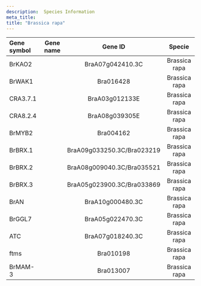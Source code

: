 ```yaml
---
description:  Species Information
meta_title:
title: "Brassica rapa"
---
```

|Gene symbol |  Gene name | Gene ID| Specie |
|:-------|:------:|:----:|:----:|
| BrKAO2 |  | BraA07g042410.3C | Brassica rapa |
| BrWAK1 |  | Bra016428 | Brassica rapa |
| CRA3.7.1 |  | BraA03g012133E | Brassica rapa |
| CRA8.2.4 |  | BraA08g039305E | Brassica rapa |
| BrMYB2 |  | Bra004162 | Brassica rapa |
| BrBRX.1 |  | BraA09g033250.3C/Bra023219 | Brassica rapa |
| BrBRX.2 |  | BraA08g009040.3C/Bra035521 | Brassica rapa |
| BrBRX.3 |  | BraA05g023900.3C/Bra033869 | Brassica rapa |
| BrAN |  | BraA10g000480.3C | Brassica rapa |
| BrGGL7 |  | BraA05g022470.3C | Brassica rapa |
| ATC |  | BraA07g018240.3C | Brassica rapa |
| ftms |  | Bra010198 | Brassica rapa |
| BrMAM-3 |  | Bra013007 | Brassica rapa |

